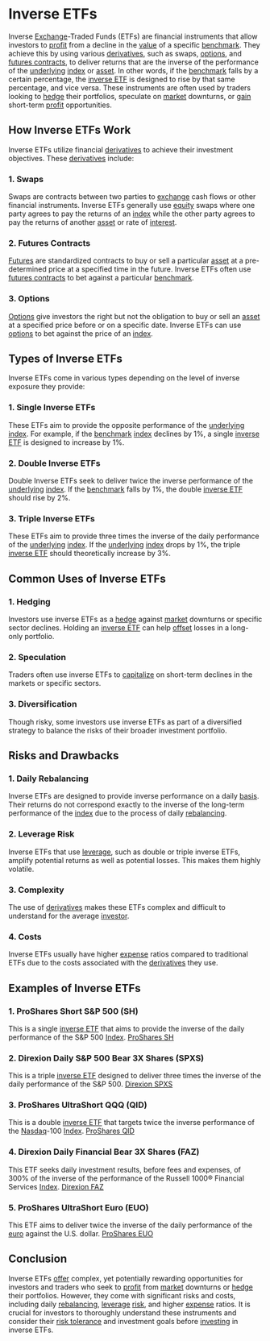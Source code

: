 # Inverse ETFs

Inverse [Exchange](../e/exchange.md)-Traded Funds (ETFs) are financial instruments that allow investors to [profit](../p/profit.md) from a decline in the [value](../v/value.md) of a specific [benchmark](../b/benchmark.md). They achieve this by using various [derivatives](../d/derivatives.md), such as swaps, [options](../o/options.md), and [futures contracts](../f/futures_contracts.md), to deliver returns that are the inverse of the performance of the [underlying](../u/underlying.md) [index](../i/index_instrument.md) or [asset](../a/asset.md). In other words, if the [benchmark](../b/benchmark.md) falls by a certain percentage, the [inverse ETF](../i/inverse_etf.md) is designed to rise by that same percentage, and vice versa. These instruments are often used by traders looking to [hedge](../h/hedge.md) their portfolios, speculate on [market](../m/market.md) downturns, or [gain](../g/gain.md) short-term [profit](../p/profit.md) opportunities.

## How Inverse ETFs Work

Inverse ETFs utilize financial [derivatives](../d/derivatives.md) to achieve their investment objectives. These [derivatives](../d/derivatives.md) include:

### 1. Swaps
Swaps are contracts between two parties to [exchange](../e/exchange.md) cash flows or other financial instruments. Inverse ETFs generally use [equity](../e/equity.md) swaps where one party agrees to pay the returns of an [index](../i/index_instrument.md) while the other party agrees to pay the returns of another [asset](../a/asset.md) or rate of [interest](../i/interest.md).

### 2. Futures Contracts
[Futures](../f/futures.md) are standardized contracts to buy or sell a particular [asset](../a/asset.md) at a pre-determined price at a specified time in the future. Inverse ETFs often use [futures contracts](../f/futures_contracts.md) to bet against a particular [benchmark](../b/benchmark.md).

### 3. Options
[Options](../o/options.md) give investors the right but not the obligation to buy or sell an [asset](../a/asset.md) at a specified price before or on a specific date. Inverse ETFs can use [options](../o/options.md) to bet against the price of an [index](../i/index_instrument.md).

## Types of Inverse ETFs

Inverse ETFs come in various types depending on the level of inverse exposure they provide:

### 1. Single Inverse ETFs
These ETFs aim to provide the opposite performance of the [underlying](../u/underlying.md) [index](../i/index_instrument.md). For example, if the [benchmark](../b/benchmark.md) [index](../i/index_instrument.md) declines by 1%, a single [inverse ETF](../i/inverse_etf.md) is designed to increase by 1%.

### 2. Double Inverse ETFs
Double Inverse ETFs seek to deliver twice the inverse performance of the [underlying](../u/underlying.md) [index](../i/index_instrument.md). If the [benchmark](../b/benchmark.md) falls by 1%, the double [inverse ETF](../i/inverse_etf.md) should rise by 2%.

### 3. Triple Inverse ETFs
These ETFs aim to provide three times the inverse of the daily performance of the [underlying](../u/underlying.md) [index](../i/index_instrument.md). If the [underlying](../u/underlying.md) [index](../i/index_instrument.md) drops by 1%, the triple [inverse ETF](../i/inverse_etf.md) should theoretically increase by 3%.

## Common Uses of Inverse ETFs

### 1. Hedging
Investors use inverse ETFs as a [hedge](../h/hedge.md) against [market](../m/market.md) downturns or specific sector declines. Holding an [inverse ETF](../i/inverse_etf.md) can help [offset](../o/offset.md) losses in a long-only portfolio.

### 2. Speculation
Traders often use inverse ETFs to [capitalize](../c/capitalize.md) on short-term declines in the markets or specific sectors. 

### 3. Diversification
Though risky, some investors use inverse ETFs as part of a diversified strategy to balance the risks of their broader investment portfolio.

## Risks and Drawbacks

### 1. Daily Rebalancing 
Inverse ETFs are designed to provide inverse performance on a daily [basis](../b/basis.md). Their returns do not correspond exactly to the inverse of the long-term performance of the [index](../i/index_instrument.md) due to the process of daily [rebalancing](../r/rebalancing.md).

### 2. Leverage Risk
Inverse ETFs that use [leverage](../l/leverage.md), such as double or triple inverse ETFs, amplify potential returns as well as potential losses. This makes them highly volatile.

### 3. Complexity
The use of [derivatives](../d/derivatives.md) makes these ETFs complex and difficult to understand for the average [investor](../i/investor.md). 

### 4. Costs
Inverse ETFs usually have higher [expense](../e/expense.md) ratios compared to traditional ETFs due to the costs associated with the [derivatives](../d/derivatives.md) they use.

## Examples of Inverse ETFs

### 1. ProShares Short S&P 500 (SH)
This is a single [inverse ETF](../i/inverse_etf.md) that aims to provide the inverse of the daily performance of the S&P 500 [Index](../i/index_instrument.md).
[ProShares SH](https://www.proshares.com/funds/sh.html)

### 2. Direxion Daily S&P 500 Bear 3X Shares (SPXS)
This is a triple [inverse ETF](../i/inverse_etf.md) designed to deliver three times the inverse of the daily performance of the S&P 500.
[Direxion SPXS](https://www.direxion.com/product/daily-sp-500-bear-3x-shares)

### 3. ProShares UltraShort QQQ (QID)
This is a double [inverse ETF](../i/inverse_etf.md) that targets twice the inverse performance of the [Nasdaq](../n/nasdaq.md)-100 [Index](../i/index_instrument.md).
[ProShares QID](https://www.proshares.com/funds/qid.html)

### 4. Direxion Daily Financial Bear 3X Shares (FAZ)
This ETF seeks daily investment results, before fees and expenses, of 300% of the inverse of the performance of the Russell 1000® Financial Services [Index](../i/index_instrument.md).
[Direxion FAZ](https://www.direxion.com/product/daily-financial-bear-3x-etf)

### 5. ProShares UltraShort Euro (EUO)
This ETF aims to deliver twice the inverse of the daily performance of the [euro](../e/euro.md) against the U.S. dollar.
[ProShares EUO](https://www.proshares.com/funds/euo.html)

## Conclusion

Inverse ETFs [offer](../o/offer.md) complex, yet potentially rewarding opportunities for investors and traders who seek to [profit](../p/profit.md) from [market](../m/market.md) downturns or [hedge](../h/hedge.md) their portfolios. However, they come with significant risks and costs, including daily [rebalancing](../r/rebalancing.md), [leverage](../l/leverage.md) [risk](../r/risk.md), and higher [expense](../e/expense.md) ratios. It is crucial for investors to thoroughly understand these instruments and consider their [risk tolerance](../r/risk_tolerance.md) and investment goals before [investing](../i/investing.md) in inverse ETFs.
